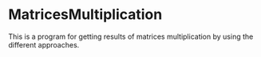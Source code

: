 # MatricesMultiplication
This is a program for getting results of matrices multiplication by using the different approaches.
